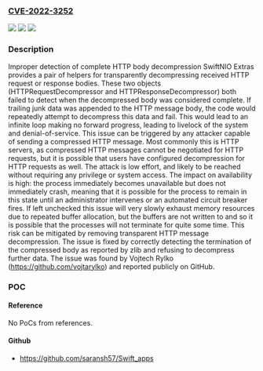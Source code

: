 ### [CVE-2022-3252](https://cve.mitre.org/cgi-bin/cvename.cgi?name=CVE-2022-3252)
![](https://img.shields.io/static/v1?label=Product&message=SwiftNIO%20Extras&color=blue)
![](https://img.shields.io/static/v1?label=Version&message=unspecified%20&color=brightgreen)
![](https://img.shields.io/static/v1?label=Vulnerability&message=CWE-606%3A%20Unchecked%20Input%20for%20Loop%20Condition&color=brightgreen)

### Description

Improper detection of complete HTTP body decompression SwiftNIO Extras provides a pair of helpers for transparently decompressing received HTTP request or response bodies. These two objects (HTTPRequestDecompressor and HTTPResponseDecompressor) both failed to detect when the decompressed body was considered complete. If trailing junk data was appended to the HTTP message body, the code would repeatedly attempt to decompress this data and fail. This would lead to an infinite loop making no forward progress, leading to livelock of the system and denial-of-service. This issue can be triggered by any attacker capable of sending a compressed HTTP message. Most commonly this is HTTP servers, as compressed HTTP messages cannot be negotiated for HTTP requests, but it is possible that users have configured decompression for HTTP requests as well. The attack is low effort, and likely to be reached without requiring any privilege or system access. The impact on availability is high: the process immediately becomes unavailable but does not immediately crash, meaning that it is possible for the process to remain in this state until an administrator intervenes or an automated circuit breaker fires. If left unchecked this issue will very slowly exhaust memory resources due to repeated buffer allocation, but the buffers are not written to and so it is possible that the processes will not terminate for quite some time. This risk can be mitigated by removing transparent HTTP message decompression. The issue is fixed by correctly detecting the termination of the compressed body as reported by zlib and refusing to decompress further data. The issue was found by Vojtech Rylko (https://github.com/vojtarylko) and reported publicly on GitHub.

### POC

#### Reference
No PoCs from references.

#### Github
- https://github.com/saransh57/Swift_apps

